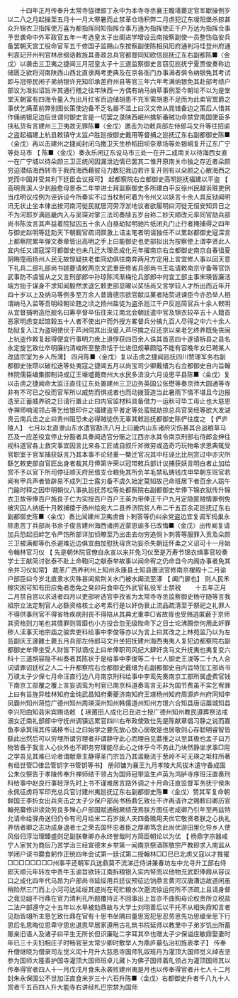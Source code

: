 <!-- { "loadSidebar": true } -->
　　十四年正月传奉升太常寺恊律郎丁永中为本寺寺丞襄王瞻墡薨定官军歇操例岁以二八之月起操至五月十一月大寒暑而止禁革仓场积弊二月虏犯辽东叆阳堡杀掠甚众升锦衣卫指挥使万喜为都指挥同知指挥佥事万通为指挥使正千户万达为指挥佥事予世袭命中外军政官五年一考选皇太子出阁进学增设云南按察副使一员整饬临安兵备罢朝天宫工役命官军五千修国子监赐山东按察副使陈相凤阳府通判冯珪登州府通判袁玘开州判官林彦纲诰敕旌其善政总兵官都督同知欧信廵抚辽东右副都陈■〈金戊〉以袭击三卫夷之捷闻三月冠皇太子十三道监察御史言窃见廵抚宁夏贾俊奏称边储匮乏欲将河南陕西山西北直隶两考吏典及在京各衙门办事满者俱令纳银免其考试即与冠带民闲子弟纳银许充知印承差府州县等官三年六年考满纳银免其赴部考绩户部议为准拟诏旨许其通行稽之往年陕西一方偶有纳马纳草事例至今朝论不以为是堂堂天朝富有四海令量入为出月扛省百边储胡患不充军需胡患不足而为此卖官鬻爵之事伏乞痛革前弊别图长策使边备不乏名器不滥上曰汉文帝从晁错备边之策后人惜其作俑纳银足边后世谓何御史言是一切罢之录陕西岷州擒斩番贼功命禁安南国使臣多挟私货有言建州三卫夷故无罪陈■〈金戊〉邀击为功敕兵部左侍郎马文升等往招谕之盗起福建上杭县敕镇守太监卢胜廵按御史戴用等督捕之廵抚辽东右副都御史陈■〈金戊〉再以击建州之捷闻封闭乌撒卫天生桥稻田坝奈章场等处银峒复开辽东广宁等处马市 【 陈■〈金戊〉奏永乐闲辽东设马市三处一在开二成南关以待海西女直一在广宁城以待朵颜三卫正统闲因漏泄边情已罢其二惟开原南关巾独之存近者朵颜穷迫潜结海西转市于我而海西藉彼马力数犯我边若许复开则有以朵颜之心散海西之党而中国并受其利下廷臣会议报可】 起都察院右佥都御史高明廵抚福建以平盗 【 高明贵溪人少刲股愈母景泰二年举进士拜监察御史多所建白平反徐州民越诉赃吏例当戍明议戍例为诬诉设今所奏实不过当杖制可着为令州又以妖言十余人具反狱闻明讯无状止坐本律出按河南河徙民就居河旁浮淤地议者欲履明曰河徙无恒安知异日之不为河耶岁满廵畿内入与吴琛对掌三法司奏牍五岁台称二妙天顺改元率同官劾兵部尚书陈汝言其声益着院狱囚五十余人白昼劫狱明驰片纸闭丸门止行者掩捕得之四年与御史赵明等廷劾天下朝觐官疏词颇激上诘主笔者明请独任不以累赵都御史寇深言上都察院累年弹文奏章皆出高明之手上曰能御史也吏部拟出为按察使上谓李贤此人宜内任又谓寇深可都御史也未几迁大理丞成化元年擢南京右佥都御史南京自春徂夏阴晦霪雨扬州人民无故惊疑扶老隹冏幼俱往南奔两月方定用上言宜修人事以回天意下礼兵二部礼部尚书姚夔请敕两京文武羣臣修省兵部尚书王竑请敕南京守备等官饬武事防不虞皆从之又言刑部郎中孙琼陈鸿渐梅伦兵部郎中何宜工部主事宋瑛皆廉洁端方拙于谋身不求知闻毅然求退乞敕吏部显曜以奖恬尚又言学较人才所出而近年开四十岁以上及纳马等例多至万余人昔唐德宗欲官献瓜菓者陆贽进谏臣今亦恐举人相谓纳马入监等吾明经朝论韪之顷之扬州盐徒为盗杀廵江千户反廵简官兵十余人敕明从宜督捕明造厄舰名曰筹亭督卒伍往来江南北会朝廷遣中官及锦衣较卒五十人籍首恶家明虑变起馆榖五十人者不使出户而外授方畧督兵分擒九百人尽得之中六十余人劫狱复入江为盗明使伏于芦洲伺其出没蹙入芦尽擒之召还京以亲老乞终养既免丧闽上杭盗作敕复起得便宜行事明力疾上道俘获四百余人诛其首恶四十遂请柝县之县名永定旋乞致仕卒明廉约清峻所至整肃恬于仕进但规摹颇隘不能有容晚年女巳聘某人改适宗室为乡人所薄】 四月陈■〈金戊〉复以击虏之捷闻廵抚四川赞理军务右副都御史张瓒以破松迭等处夷寇之捷闻五月以尚宝司少卿戴缙为右佥都御史自内旨翰林院儒臣编集御制诗成辽王壕墭薨商州大水民多渰没六月设恩平县陈■〈金戊〉复以击虏之捷闻命太监汪直往辽东处置建州三卫边务英国公张懋等奏京师大圆通等寺非有不可已之役而官军所以威势而惧戎者也而动拨营造当此暑雨下情不堪且今边报迭至正蓄威养锐之日请行置止止曰内官监材料具备借力一运秋可毕工毋止也大慈恩寺禅师喃渴领占等乞给银印许之福建盗平普定等处蛮贼劫掠总兵官吴经等欲大发湖贵云南兵击之止曰贵州阻恐未必得贼徒伤无辜其敕廵抚都御史陈俨往度之 【 俨庐陵人】 七月以北直隶山东水遣官勘济八月上曰畿内山东诸府灾伤甚其合追粮草马匹及一应差役宜停止分豁者具奏闻选官分赈之江西亦水其令南京刑部右侍郎金绅往视科道官各上救灾事宜因言比来各工匠或自叙斤斧微劳或造奇巧玩物希求恩典辄受官职室于官军捕获妖言乃其本事不论轻重一槩迁官况其中枉诬比比刑赏过中亦灾所繇乞敕吏部自官匠出身者裁其月俸第许荣以冠带敕兵部计议捕获妖言明白者止加给赏不予以官下所司停征顺天府民借支仓粮免其所负羊毛禁私铸钱戊申早朝东班官若闻有甲兵声者皆辟易不成列卫士露刃备不虞久始定莫知故己命班居下者百余人跽午门踰时释之因申明朝仪八事执廵抚苏松等处都察院右副都御史牟俸下锦衣狱传升锦衣卫故带俸百户施良子仁为实授百户百户王英为带俸正千户九月定隐匿贼情罪例免被灾囚人纳纸十月敕捕倭于扬州给宛大二县养济院贫人布二千五百余疋廵抚辽东右副都御史陈■〈金戊〉奏比闻建州卫夷虏酋卜剌答等仍纠余党盗边宜复调军捣巢永除患苦丁兵部尚书余子俊言建州海西诸虏近蒙恩谕多已改悔■〈金戊〉出传闻复请加兵恐起旧衅乞令严饬所部详加侦瞭至乃出击去勿穷追倘卜刺答等服罪入贡及朵颜三卫被满都等仇杀避难近边俱宜曲加慰抚毋贪功妄杀失朝廷怀柔之义诏可十一月始令翰林官习仪 【 先是朝休院官僚自永宣以来并免习仪至是万寿节锦衣缉事官较奏学士王献简讨张泰不赴上命鞫问之献泰举故事以闻命宥之仍命自今内阁办事者免其余并习仪如常】 裁革广西养利州上知州永康县土知县置流官修南京椶殿十二月谕户部臣曰今岁北直隶水灾殊甚闻紫荆关水门被水阖流至涿 【 阖门扉也】 则人民禾稼灾困可知有田应免者悉免之癸卯月食申在外武官私役军士禁税 
　　十五年正月二月禁自宫以求进者四月以吏部听选官李孜省为太常寺寺丞监察御史杨守随等言我祖宗立法定制官人必繇资格核士必考素行是以奸伪衰止流品疏清至于祭祀之礼罪人不得供事刑官不得省牲疾病刑丧不得陪从其典尤重李□省故胥也受赂逃匿薮于京师其资格则刀笔也其情罪则胥靡也小方投合忽无级陛命下之日士论沸腾奈何用此奸罪秽人渎事天地宗庙之骏奔吏科给事中李俊等亦以为言上曰其改之上林苑监乃以为左监副庆王邃雝土薨五月兵部左侍郎马文升坐招抚建州海西夷夷人复犯边都察院右副都御史牟俸坐受人财皆下狱谪戍上曰牟俸职司风纪大肆奸贪马文升抚夷也夷复变六科十三道胡容隐不纠奏者其陈状于是给事中李俊等二十七人御史王浚等二十九人合词请罪诏廷杖之人二十升都察院右佥都御史戴缙为右副都御史自内旨特加工部尚书万祺太子少保七月命汪直行边八月南京刑科给事中李鸾先奏南京工部所属虚费官钱下南京工部覆之覆上言妄调鸾为判官已南京科道奏鸾言无非为国节费虽不实乞宥罪上曰有旨旌异桂林知府金纯武昌知府秦夔济南知府王璟杨州知府周源庐州府同知李凤霸州知州蒋恺广德州知州周瑛深州知州韩儒道州知州方璟六合知县唐诏藁城知县李兴阳曲知县宋宾赐诰敕 【 瑛莆田人成化已丑进士授广德州知州教民遵葬祭法戒溺女迁南礼部郎中守抚州调镇远累官四川右布政使致仕先是陈献章倡习静之说而嘉鱼李承箕得其传璊移书让之曰始学之要先放心放心居敬是也居敬则心存聪明睿智皆繇此出然后可以穷埋所谓穷理者非谓静守此心而理自见葢推之以至其极也孟子曰万物皆备于我言人心伙外也不即务穷理能尽此心之体乎今不务此乃块然静坐求事□用之学吾见其难已论者谓献章主静得圣门宗旨乃其滥觞流于葱岭不可无瑛之坻柱所著有经世管□律吕管钥字书管钥等书】 册祁镛为襄王九月孝陵大风拔木遣守备成国公朱仪祭告于孝陵传奉升禅师结干领占为国师冠带监生卢英为鸿胪寺序班汪直奏刑科给事中赵良行事轻浮先时上书不谨难居言路外调之十月命汪直监督军务抚宁侯朱永佩征虏将军印充总兵官讨建州夷廵抚辽东右副都御史陈■〈金戊〉赞其军复命朝鲜国王李折女出兵夹击之太子少保户部尚书杨鼎乞致仕不许再请许之赐敕曰卿历官翰苑纂修讲读効劳良多殚心户部国赋通融厥绩茂焉朕方图任老成卿乃引年至再兹特允请命给驿舟送归仍令有司月给米二石岁拨人夫四备赡用夫优它敬贤者朕之心执礼养恬者卿之志功成身退者士之荣去国怀忠者臣之厚卿笃念此尚优游田里化导乡人使风俗归淳治理臻盛则足副朕眷卿亦永终誉哉时方简臣朝论以为优 【 杨鼎字宗器咸宁人家贫为商后乃苦学治三经宣德末乡举第一闻南京祭酒陈敬宗严教即求入南监从学闭户读书爨食躬作正统四年会试第一廷试第二授翰林□□巳巳北虏又寇以才推擢□□□□□□□□州事平还朝军兵送鼎莫不流涕迁侍讲兼春坊左中允寻升工部右侍郎天顺元年转左中贵牛玉谕旨欲转江南拆粮银入实内帑而以他物充武职俸鼎从容议口之成化四年代马昂为户部尚书延绥用兵廷议预征边饷鼎言黄河汉唐漕运故道闲虽稍险然三门而上小河可达延绥其迹尚在苟贮粮水次遡流徐运何所不济疏上且请身督之竟见龃不行鼎在官力清利孔所题覆持正不回事出上旨亦不曲狥毋论权贵所立税盐二法户部遵守之十五年以水旱被劾鼎故与大学士刘珝善后以干托不从相失鼎知言者见劾皆翊所主恳乞致仕鼎在官有十思书坐隅曰量思宽犯思忍劳思先功思缓坐思下行思后名思晦位思卑守思忠退思早居家遵用古礼筑书院延师以教里中子弟岁饥出所蓄赈亲旧语人及诸子曰平生无所长但识廉耻二字耳其卒也赠太子少保谥庄敏鼎娶妻时年已三十夫妇相庄子时畅官至太常少卿时敷举人为鼎庐墓弘治初旌表孝子】 传奉升僧继晓为僧录司左觉义闰十月升大慈恩寺国师乳奴班丹为灌顶大国师觉义绰吉坚参为国师大隆善护国寺灌顶大国师班卓儿藏卜为佛子国师着癿领占为灌顶国师其以传奉得官者四人十一月戊戌月食朱永袭败建州夷是月也以传奉得官者廾七人十二月封朱永保国公不世加汪直食米岁三十六石升陈■〈金戊〉右都御史升者千八九十人赏者千五百四人升大能寺右讲经札巴宗禁为国师 

